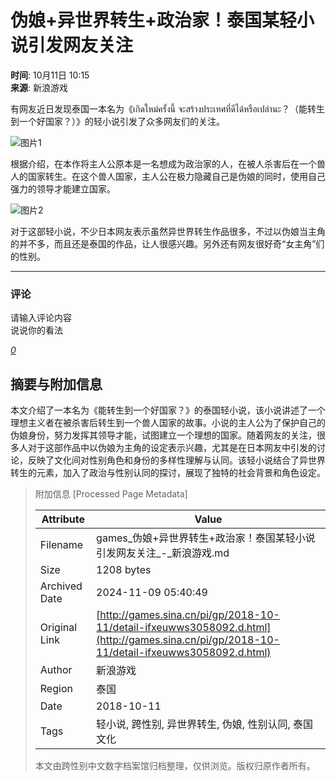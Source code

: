 # 伪娘+异世界转生+政治家！泰国某轻小说引发网友关注

**时间**: 10月11日 10:15  
**来源**: 新浪游戏  

有网友近日发现泰国一本名为《เกิดใหม่ครั้งนี้ จะสร้างประเทศที่ดีได้หรือเปล่านะ？（能转生到一个好国家？）》的轻小说引发了众多网友们的关注。

![图片1](//n.sinaimg.cn/translate/531/w584h747/20181011/3-Hs-hkrzyan6927569.jpg)

根据介绍，在本作将主人公原本是一名想成为政治家的人，在被人杀害后在一个兽人的国家转生。在这个兽人国家，主人公在极力隐藏自己是伪娘的同时，使用自己强力的领导才能建立国家。

![图片2](//n.sinaimg.cn/translate/545/w584h761/20181011/qhEp-hmhafiq8451134.jpg)

对于这部轻小说，不少日本网友表示虽然异世界转生作品很多，不过以伪娘当主角的并不多，而且还是泰国的作品，让人很感兴趣。另外还有网友很好奇“女主角”们的性别。

---  

### 评论
请输入评论内容  
说说你的看法  

[_0_](http://cmnt.sina.cn/index?product=comos&index=fxeuwws3058092&tj_ch=yx)

## 摘要与附加信息

<!-- tcd_abstract -->
本文介绍了一本名为《能转生到一个好国家？》的泰国轻小说，该小说讲述了一个理想主义者在被杀害后转生到一个兽人国家的故事。小说的主人公为了保护自己的伪娘身份，努力发挥其领导才能，试图建立一个理想的国家。随着网友的关注，很多人对于这部作品中以伪娘为主角的设定表示兴趣，尤其是在日本网友中引发的讨论，反映了文化间对性别角色和身份的多样性理解与认同。该轻小说结合了异世界转生的元素，加入了政治与性别认同的探讨，展现了独特的社会背景和角色设定。
<!-- tcd_abstract_end -->

> 附加信息 [Processed Page Metadata]
>
> | Attribute       | Value                                  |
> |-----------------|----------------------------------------|
> | Filename        | games_伪娘+异世界转生+政治家！泰国某轻小说引发网友关注_-_新浪游戏.md                             |
> | Size            | 1208 bytes                           |
> | Archived Date   | 2024-11-09 05:40:49                             |
> | Original Link   | [http://games.sina.cn/pi/gp/2018-10-11/detail-ifxeuwws3058092.d.html](http://games.sina.cn/pi/gp/2018-10-11/detail-ifxeuwws3058092.d.html)                       |
> | Author          | 新浪游戏                               |
> | Region          | 泰国                               |
> | Date            | 2018-10-11                                 |
> | Tags            | 轻小说, 跨性别, 异世界转生, 伪娘, 性别认同, 泰国文化                                 |
>
> 本文由跨性别中文数字档案馆归档整理，仅供浏览。版权归原作者所有。
>